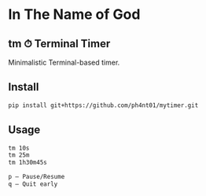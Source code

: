 # In The Name of God

## tm ⏱ Terminal Timer

Minimalistic Terminal-based timer.

## Install

```bash
pip install git+https://github.com/ph4nt01/mytimer.git
```

## Usage

```bash
tm 10s
tm 25m
tm 1h30m45s

p — Pause/Resume
q — Quit early

```


